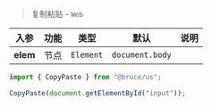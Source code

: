 > 复制粘贴 - `Web`

入参|功能|类型|默认|说明
:-:|:-:|:-:|:-:|-
**elem**|节点|`Element`|`document.body`

```js
import { CopyPaste } from "@bruce/us";

CopyPaste(document.getElementById("input"));
```